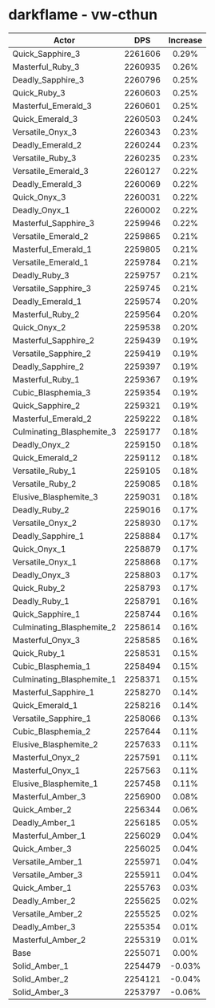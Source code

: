 # darkflame - vw-cthun
| Actor | DPS | Increase |
|---|:---:|:---:|
|Quick_Sapphire_3|2261606|0.29%|
|Masterful_Ruby_3|2260935|0.26%|
|Deadly_Sapphire_3|2260796|0.25%|
|Quick_Ruby_3|2260603|0.25%|
|Masterful_Emerald_3|2260601|0.25%|
|Quick_Emerald_3|2260503|0.24%|
|Versatile_Onyx_3|2260343|0.23%|
|Deadly_Emerald_2|2260244|0.23%|
|Versatile_Ruby_3|2260235|0.23%|
|Versatile_Emerald_3|2260127|0.22%|
|Deadly_Emerald_3|2260069|0.22%|
|Quick_Onyx_3|2260031|0.22%|
|Deadly_Onyx_1|2260002|0.22%|
|Masterful_Sapphire_3|2259946|0.22%|
|Versatile_Emerald_2|2259865|0.21%|
|Masterful_Emerald_1|2259805|0.21%|
|Versatile_Emerald_1|2259784|0.21%|
|Deadly_Ruby_3|2259757|0.21%|
|Versatile_Sapphire_3|2259745|0.21%|
|Deadly_Emerald_1|2259574|0.20%|
|Masterful_Ruby_2|2259564|0.20%|
|Quick_Onyx_2|2259538|0.20%|
|Masterful_Sapphire_2|2259439|0.19%|
|Versatile_Sapphire_2|2259419|0.19%|
|Deadly_Sapphire_2|2259397|0.19%|
|Masterful_Ruby_1|2259367|0.19%|
|Cubic_Blasphemia_3|2259354|0.19%|
|Quick_Sapphire_2|2259321|0.19%|
|Masterful_Emerald_2|2259222|0.18%|
|Culminating_Blasphemite_3|2259177|0.18%|
|Deadly_Onyx_2|2259150|0.18%|
|Quick_Emerald_2|2259112|0.18%|
|Versatile_Ruby_1|2259105|0.18%|
|Versatile_Ruby_2|2259085|0.18%|
|Elusive_Blasphemite_3|2259031|0.18%|
|Deadly_Ruby_2|2259016|0.17%|
|Versatile_Onyx_2|2258930|0.17%|
|Deadly_Sapphire_1|2258884|0.17%|
|Quick_Onyx_1|2258879|0.17%|
|Versatile_Onyx_1|2258868|0.17%|
|Deadly_Onyx_3|2258803|0.17%|
|Quick_Ruby_2|2258793|0.17%|
|Deadly_Ruby_1|2258791|0.16%|
|Quick_Sapphire_1|2258744|0.16%|
|Culminating_Blasphemite_2|2258614|0.16%|
|Masterful_Onyx_3|2258585|0.16%|
|Quick_Ruby_1|2258531|0.15%|
|Cubic_Blasphemia_1|2258494|0.15%|
|Culminating_Blasphemite_1|2258371|0.15%|
|Masterful_Sapphire_1|2258270|0.14%|
|Quick_Emerald_1|2258216|0.14%|
|Versatile_Sapphire_1|2258066|0.13%|
|Cubic_Blasphemia_2|2257644|0.11%|
|Elusive_Blasphemite_2|2257633|0.11%|
|Masterful_Onyx_2|2257591|0.11%|
|Masterful_Onyx_1|2257563|0.11%|
|Elusive_Blasphemite_1|2257458|0.11%|
|Masterful_Amber_3|2256900|0.08%|
|Quick_Amber_2|2256344|0.06%|
|Deadly_Amber_1|2256185|0.05%|
|Masterful_Amber_1|2256029|0.04%|
|Quick_Amber_3|2256025|0.04%|
|Versatile_Amber_1|2255971|0.04%|
|Versatile_Amber_3|2255911|0.04%|
|Quick_Amber_1|2255763|0.03%|
|Deadly_Amber_2|2255625|0.02%|
|Versatile_Amber_2|2255525|0.02%|
|Deadly_Amber_3|2255354|0.01%|
|Masterful_Amber_2|2255319|0.01%|
|Base|2255071|0.00%|
|Solid_Amber_1|2254479|-0.03%|
|Solid_Amber_2|2254121|-0.04%|
|Solid_Amber_3|2253797|-0.06%|
